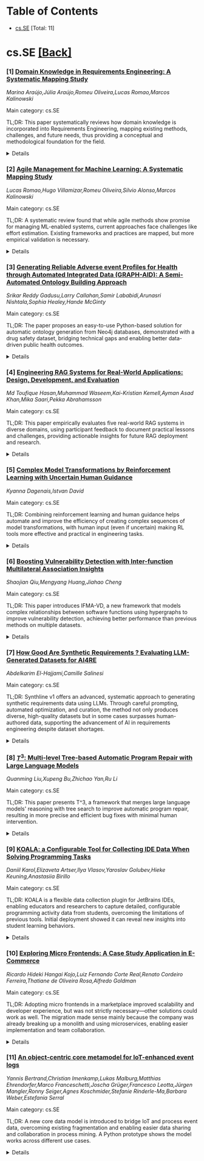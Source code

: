 <div id=toc></div>

# Table of Contents

- [cs.SE](#cs.SE) [Total: 11]


<div id='cs.SE'></div>

# cs.SE [[Back]](#toc)

### [1] [Domain Knowledge in Requirements Engineering: A Systematic Mapping Study](https://arxiv.org/abs/2506.20754)
*Marina Araújo,Júlia Araújo,Romeu Oliveira,Lucas Romao,Marcos Kalinowski*

Main category: cs.SE

TL;DR: This paper systematically reviews how domain knowledge is incorporated into Requirements Engineering, mapping existing methods, challenges, and future needs, thus providing a conceptual and methodological foundation for the field.


<details>
  <summary>Details</summary>
Motivation: Domain knowledge is essential for successful Requirements Engineering (RE), offering support for understanding system context and aligning with stakeholder needs. However, literature lacks a systematic overview of how domain knowledge is used and operationalized in RE.

Method: A systematic mapping study was performed using a hybrid search strategy that combined database searches and iterative backward and forward snowballing.

Result: The study identified 75 relevant papers. The analysis categorizes types of requirements, key quality attributes, and recurring challenges in acquiring, formalizing, and maintaining domain knowledge. It supports identifying established methods and highlights unresolved issues and future research directions, such as scalable and automated integration of domain knowledge in RE.

Conclusion: The study offers a comprehensive overview of domain knowledge usage in RE, helping to establish a solid foundation for knowledge-driven approaches to requirements engineering.

Abstract: [Context] Domain knowledge is recognized as a key component for the success
of Requirements Engineering (RE), as it provides the conceptual support needed
to understand the system context, ensure alignment with stakeholder needs, and
reduce ambiguity in requirements specification. Despite its relevance, the
scientific literature still lacks a systematic consolidation of how domain
knowledge can be effectively used and operationalized in RE. [Goal] This paper
addresses this gap by offering a comprehensive overview of existing
contributions, including methods, techniques, and tools to incorporate domain
knowledge into RE practices. [Method] We conducted a systematic mapping study
using a hybrid search strategy that combines database searches with iterative
backward and forward snowballing. [Results] In total, we found 75 papers that
met our inclusion criteria. The analysis highlights the main types of
requirements addressed, the most frequently considered quality attributes, and
recurring challenges in the formalization, acquisition, and long-term
maintenance of domain knowledge. The results provide support for researchers
and practitioners in identifying established approaches and unresolved issues.
The study also outlines promising directions for future research, emphasizing
the development of scalable, automated, and sustainable solutions to integrate
domain knowledge into RE processes. [Conclusion] The study contributes by
providing a comprehensive overview that helps to build a conceptual and
methodological foundation for knowledge-driven requirements engineering.

</details>


### [2] [Agile Management for Machine Learning: A Systematic Mapping Study](https://arxiv.org/abs/2506.20759)
*Lucas Romao,Hugo Villamizar,Romeu Oliveira,Silvio Alonso,Marcos Kalinowski*

Main category: cs.SE

TL;DR: A systematic review found that while agile methods show promise for managing ML-enabled systems, current approaches face challenges like effort estimation. Existing frameworks and practices are mapped, but more empirical validation is necessary.


<details>
  <summary>Details</summary>
Motivation: The dynamic and experimental nature of machine learning (ML) development challenges traditional project management approaches. With ML's rapid changes in data and iterative cycles, there is a need to evaluate whether agile methods can be effectively tailored for managing ML-enabled systems.

Method: A systematic mapping study was conducted, using a hybrid search strategy that included database searches and backward and forward snowballing. This resulted in the identification and analysis of 27 relevant papers published between 2008 and 2024.

Result: The study identified eight frameworks for agile management of ML-enabled systems and grouped recommendations into eight themes, including Iteration Flexibility and Minimal Viable Model. Accurate effort estimation for ML tasks emerged as a major challenge across the literature.

Conclusion: The paper maps the current state of research in agile management for ML-enabled systems and highlights existing accomplishments along with research gaps. There is a need for more empirical evaluation of agile approaches tailored to ML development.

Abstract: [Context] Machine learning (ML)-enabled systems are present in our society,
driving significant digital transformations. The dynamic nature of ML
development, characterized by experimental cycles and rapid changes in data,
poses challenges to traditional project management. Agile methods, with their
flexibility and incremental delivery, seem well-suited to address this
dynamism. However, it is unclear how to effectively apply these methods in the
context of ML-enabled systems, where challenges require tailored approaches.
[Goal] Our goal is to outline the state of the art in agile management for
ML-enabled systems. [Method] We conducted a systematic mapping study using a
hybrid search strategy that combines database searches with backward and
forward snowballing iterations. [Results] Our study identified 27 papers
published between 2008 and 2024. From these, we identified eight frameworks and
categorized recommendations and practices into eight key themes, such as
Iteration Flexibility, Innovative ML-specific Artifacts, and the Minimal Viable
Model. The main challenge identified across studies was accurate effort
estimation for ML-related tasks. [Conclusion] This study contributes by mapping
the state of the art and identifying open gaps in the field. While relevant
work exists, more robust empirical evaluation is still needed to validate these
contributions.

</details>


### [3] [Generating Reliable Adverse event Profiles for Health through Automated Integrated Data (GRAPH-AID): A Semi-Automated Ontology Building Approach](https://arxiv.org/abs/2506.20851)
*Srikar Reddy Gadusu,Larry Callahan,Samir Lababidi,Arunasri Nishtala,Sophia Healey,Hande McGinty*

Main category: cs.SE

TL;DR: The paper proposes an easy-to-use Python-based solution for automatic ontology generation from Neo4j databases, demonstrated with a drug safety dataset, bridging technical gaps and enabling better data-driven public health outcomes.


<details>
  <summary>Details</summary>
Motivation: The motivation of the paper is to address the growing challenges of ontology generation as data volumes increase and content changes frequently. There is a specific need for practical tools to facilitate knowledge graph creation and integration of databases such as Neo4j with ontologies, especially for users unfamiliar with complex description logics syntax.

Method: The paper introduces a user-friendly approach utilizing Python and the rdflib library. The method automates the generation of ontology classes and their axioms from a Neo4j database, demonstrated using FDA Adverse Event Reporting System (FAERS) data to create a knowledge graph.

Result: The result is a practical, automated solution that simplifies ontology generation from Neo4j databases, reducing the technical barrier and facilitating smoother data integration. The system effectively generates ontological constructs needed for knowledge graphs, as shown via the FAERS dataset example.

Conclusion: The presented approach offers a practical and accessible means to automate ontology generation and knowledge graph integration from Neo4j databases. This supports more efficient drug safety monitoring and enhances public health decision-making.

Abstract: As data and knowledge expand rapidly, adopting systematic methodologies for
ontology generation has become crucial. With the daily increases in data
volumes and frequent content changes, the demand for databases to store and
retrieve information for the creation of knowledge graphs has become
increasingly urgent. The previously established Knowledge Acquisition and
Representation Methodology (KNARM) outlines a systematic approach to address
these challenges and create knowledge graphs. However, following this
methodology highlights the existing challenge of seamlessly integrating Neo4j
databases with the Web Ontology Language (OWL). Previous attempts to integrate
data from Neo4j into an ontology have been discussed, but these approaches
often require an understanding of description logics (DL) syntax, which may not
be familiar to many users. Thus, a more accessible method is necessary to
bridge this gap. This paper presents a user-friendly approach that utilizes
Python and its rdflib library to support ontology development. We showcase our
novel approach through a Neo4j database we created by integrating data from the
Food and Drug Administration (FDA) Adverse Event Reporting System (FAERS)
database. Using this dataset, we developed a Python script that automatically
generates the required classes and their axioms, facilitating a smoother
integration process. This approach offers a practical solution to the
challenges of ontology generation in the context of rapidly growing adverse
drug event datasets, supporting improved drug safety monitoring and public
health decision-making.

</details>


### [4] [Engineering RAG Systems for Real-World Applications: Design, Development, and Evaluation](https://arxiv.org/abs/2506.20869)
*Md Toufique Hasan,Muhammad Waseem,Kai-Kristian Kemell,Ayman Asad Khan,Mika Saari,Pekka Abrahamsson*

Main category: cs.SE

TL;DR: This paper empirically evaluates five real-world RAG systems in diverse domains, using participant feedback to document practical lessons and challenges, providing actionable insights for future RAG deployment and research.


<details>
  <summary>Details</summary>
Motivation: The motivation behind this paper is to address the limited empirical evidence and practical guidance available on developing and deploying Retrieval-Augmented Generation (RAG) systems in real-world scenarios, specifically focusing on factual accuracy, contextual relevance, and user experience.

Method: The authors developed five domain-specific RAG applications spanning governance, cybersecurity, agriculture, industrial research, and medical diagnostics. These systems utilized multilingual OCR, vector-based semantic retrieval, and domain-adapted LLMs. Systems were deployed through local servers or cloud APIs, evaluated via a web-based study with 100 participants assessing six key user experience dimensions.

Result: The evaluation provided user-driven insights, identifying strengths and limitations of RAG deployments in practical contexts. User feedback and development experiences culminated in the documentation of twelve key lessons addressing technical, operational, and ethical challenges to reliability and usability.

Conclusion: The study demonstrates the benefits and challenges of real-world RAG deployment, offering empirically-grounded lessons crucial for practitioners and researchers aiming to implement RAG systems across various domains.

Abstract: Retrieval-Augmented Generation (RAG) systems are emerging as a key approach
for grounding Large Language Models (LLMs) in external knowledge, addressing
limitations in factual accuracy and contextual relevance. However, there is a
lack of empirical studies that report on the development of RAG-based
implementations grounded in real-world use cases, evaluated through general
user involvement, and accompanied by systematic documentation of lessons
learned. This paper presents five domain-specific RAG applications developed
for real-world scenarios across governance, cybersecurity, agriculture,
industrial research, and medical diagnostics. Each system incorporates
multilingual OCR, semantic retrieval via vector embeddings, and domain-adapted
LLMs, deployed through local servers or cloud APIs to meet distinct user needs.
A web-based evaluation involving a total of 100 participants assessed the
systems across six dimensions: (i) Ease of Use, (ii) Relevance, (iii)
Transparency, (iv) Responsiveness, (v) Accuracy, and (vi) Likelihood of
Recommendation. Based on user feedback and our development experience, we
documented twelve key lessons learned, highlighting technical, operational, and
ethical challenges affecting the reliability and usability of RAG systems in
practice.

</details>


### [5] [Complex Model Transformations by Reinforcement Learning with Uncertain Human Guidance](https://arxiv.org/abs/2506.20883)
*Kyanna Dagenais,Istvan David*

Main category: cs.SE

TL;DR: Combining reinforcement learning and human guidance helps automate and improve the efficiency of creating complex sequences of model transformations, with human input (even if uncertain) making RL tools more effective and practical in engineering tasks.


<details>
  <summary>Details</summary>
Motivation: Developing complex model transformations (MTs) in model-driven engineering is often manual, error-prone, and sometimes infeasible. Reinforcement learning (RL) can automate this process but struggles with performance on complex problems, highlighting the need for improved methods.

Method: The paper introduces a framework that maps user-defined model transformations to RL primitives and executes them as RL programs. It incorporates potentially uncertain human advice to guide the RL agent, improving its efficiency in finding optimal MT sequences.

Result: The evaluation demonstrates that integrating human guidance—even if it's uncertain—significantly boosts RL performance, enabling more efficient and effective development of complex MTs.

Conclusion: The proposed human-in-the-loop RL framework effectively enhances the development process of complex model transformations by leveraging both RL capabilities and human input, balancing the reliability and promptness of human advice for optimal outcomes.

Abstract: Model-driven engineering problems often require complex model transformations
(MTs), i.e., MTs that are chained in extensive sequences. Pertinent examples of
such problems include model synchronization, automated model repair, and design
space exploration. Manually developing complex MTs is an error-prone and often
infeasible process. Reinforcement learning (RL) is an apt way to alleviate
these issues. In RL, an autonomous agent explores the state space through trial
and error to identify beneficial sequences of actions, such as MTs. However, RL
methods exhibit performance issues in complex problems. In these situations,
human guidance can be of high utility. In this paper, we present an approach
and technical framework for developing complex MT sequences through RL, guided
by potentially uncertain human advice. Our framework allows user-defined MTs to
be mapped onto RL primitives, and executes them as RL programs to find optimal
MT sequences. Our evaluation shows that human guidance, even if uncertain,
substantially improves RL performance, and results in more efficient
development of complex MTs. Through a trade-off between the certainty and
timeliness of human advice, our method takes a step towards RL-driven
human-in-the-loop engineering methods.

</details>


### [6] [Boosting Vulnerability Detection with Inter-function Multilateral Association Insights](https://arxiv.org/abs/2506.21014)
*Shaojian Qiu,Mengyang Huang,Jiahao Cheng*

Main category: cs.SE

TL;DR: This paper introduces IFMA-VD, a new framework that models complex relationships between software functions using hypergraphs to improve vulnerability detection, achieving better performance than previous methods on multiple datasets.


<details>
  <summary>Details</summary>
Motivation: Most existing deep learning-based vulnerability detection methods focus only on individual functions and ignore complex relationships between functions, especially multilateral associations. This limited perspective can cause such methods to miss vulnerabilities that arise from these interactions.

Method: The authors propose IFMA-VD, a framework that constructs a code behavior hypergraph and applies hyperedge convolution to extract features representing multilateral associations among functions. The process includes parsing functions into code property graphs to create intra-function features, building a code behavior hypergraph from segmented program dependency graphs, and then capturing the association knowledge using a hypergraph network.

Result: Experimental evaluation on three popular vulnerability datasets shows that IFMA-VD outperforms baseline methods in F-measure and Recall. The addition of multilateral association features improves code feature representation, and the framework is validated to be effective on real-world datasets.

Conclusion: IFMA-VD addresses the limitations of prior methods by modeling complex inter-function associations, resulting in better vulnerability detection performance. The framework's effectiveness is demonstrated through improved results on standard datasets and real-world scenarios.

Abstract: Vulnerability detection is a crucial yet challenging technique for ensuring
the security of software systems. Currently, most deep learning-based
vulnerability detection methods focus on stand-alone functions, neglecting the
complex inter-function interrelations, particularly the multilateral
associations. This oversight can fail to detect vulnerabilities in these
interrelations. To address this gap, we present an Inter-Function Multilateral
Association analysis framework for Vulnerability Detection (IFMA-VD). The
cornerstone of the IFMA-VD lies in constructing a code behavior hypergraph and
utilizing hyperedge convolution to extract multilateral association features.
Specifically, we first parse functions into a code property graph to generate
intra-function features. Following this, we construct a code behavior
hypergraph by segmenting the program dependency graph to isolate and encode
behavioral features into hyperedges. Finally, we utilize a hypergraph network
to capture the multilateral association knowledge for augmenting vulnerability
detection. We evaluate IFMA-VD on three widely used vulnerability datasets and
demonstrate improvements in F-measure and Recall compared to baseline methods.
Additionally, we illustrate that multilateral association features can boost
code feature representation and validate the effectiveness of IFMA-VD on
real-world datasets.

</details>


### [7] [How Good Are Synthetic Requirements ? Evaluating LLM-Generated Datasets for AI4RE](https://arxiv.org/abs/2506.21138)
*Abdelkarim El-Hajjami,Camille Salinesi*

Main category: cs.SE

TL;DR: Synthline v1 offers an advanced, systematic approach to generating synthetic requirements data using LLMs. Through careful prompting, automated optimization, and curation, the method not only produces diverse, high-quality datasets but in some cases surpasses human-authored data, supporting the advancement of AI in requirements engineering despite dataset shortages.


<details>
  <summary>Details</summary>
Motivation: The main motivation is the scarcity of labeled requirements datasets, which hinders progress in applying Artificial Intelligence to Requirements Engineering (AI4RE). There is a specific need for systematic methods to generate high-quality synthetic requirements data using Large Language Models (LLMs).

Method: The authors introduce Synthline v1, an improved Product Line approach for generating synthetic requirements datasets. They incorporate advanced generation strategies, automated prompt optimization (using PACE), and post-generation curation. Four research questions are studied across four classification tasks to evaluate how these methods affect data quality.

Result: Results demonstrate that multi-sample prompting increases both utility and diversity, with F1-score improvements of 6 to 44 points compared to single-sample generation. Automated prompt optimization via PACE shows task-dependent effects, significantly aiding functional classification but sometimes reducing performance in other tasks. Similarity-based curation enhances diversity but can hurt classification performance. Critically, synthetic data can equal or surpass human-authored data for several tasks, particularly security (+7.8 points) and defect classification (+15.4 points).

Conclusion: Systematic methods for LLM-based synthetic requirements data generation are effective and can produce data of equal or greater quality than human-generated equivalents in some tasks. These techniques can help address the data scarcity problem in AI4RE.

Abstract: The shortage of publicly available, labeled requirements datasets remains a
major barrier to advancing Artificial Intelligence for Requirements Engineering
(AI4RE). While Large Language Models offer promising capabilities for synthetic
data generation, systematic approaches to control and optimize the quality of
generated requirements remain underexplored. This paper presents Synthline v1,
an enhanced Product Line approach for generating synthetic requirements data
that extends our earlier v0 version with advanced generation strategies and
curation techniques. We investigate four research questions assessing how
prompting strategies, automated prompt optimization, and post-generation
curation affect data quality across four classification tasks: defect
detection, functional vs. non-functional, quality vs. non-quality, and security
vs. non-security. Our evaluation shows that multi-sample prompting
significantly boosts both utility and diversity over single-sample generation,
with F1-score gains from 6 to 44 points. The use of PACE (Prompt Actor-Critic
Editing) for automated prompt optimization yields task-dependent results,
greatly improving functional classification (+32.5 points) but reducing
performance on others. Interestingly, similarity-based curation improves
diversity but often harms classification performance, indicating that some
redundancy may help ML models. Most importantly, our results show that
synthetic requirements can match or outperform human-authored ones for specific
tasks, with synthetic data surpassing human data for security (+7.8 points) and
defect classification (+15.4 points). These findings offer practical insights
for AI4RE and chart a viable path to mitigating dataset scarcity through
systematic synthetic generation.

</details>


### [8] [$T^3$: Multi-level Tree-based Automatic Program Repair with Large Language Models](https://arxiv.org/abs/2506.21211)
*Quanming Liu,Xupeng Bu,Zhichao Yan,Ru Li*

Main category: cs.SE

TL;DR: This paper presents T^3, a framework that merges large language models' reasoning with tree search to improve automatic program repair, resulting in more precise and efficient bug fixes with minimal human intervention.


<details>
  <summary>Details</summary>
Motivation: Automatic Program Repair (APR) aims to fix software defects with minimal human input, but the application of advanced reasoning techniques, such as Chain-of-Thought (CoT) from large language models (LLMs), has been limited in APR due to the complex logic and multi-step reasoning required.

Method: The paper systematically evaluates several common Chain-of-Thought (CoT) techniques in APR tasks and introduces a novel framework called T^3. T^3 combines LLMs' reasoning abilities with a tree search approach to enhance the precision of generating candidate repair solutions.

Result: The proposed T^3 framework significantly improves the quality of candidate repairs in APR and offers effective guidance for both sample selection and repair strategy formulation, leading to more efficient automated debugging.

Conclusion: Integrating LLM-based reasoning and tree search within the T^3 framework provides a robust and effective solution for automatic program repair, addressing previous limitations in applying CoT to APR and paving the way for better automated defect fixing strategies.

Abstract: Automatic Program Repair (APR) is a core technology in software development
and maintenance, with aims to enable automated defect repair with minimal human
intervention. In recent years, the substantial advancements in Large Language
Models (LLMs) and the Chain-of-Thought (CoT) techniques have significantly
enhanced the reasoning capabilities of these models. However, due to the
complex logic and multi-step reasoning ability needed, the application of CoT
techniques in the APR domain remains insufficient. This study systematically
evaluates the performance of several common CoT techniques in APR tasks and
proposes an innovative framework $T^3$, which integrates the powerful reasoning
capabilities of LLMs with tree search, effectively improving the precision of
generating candidate repair solutions. Furthermore, $T^3$ provides valuable
guidance for optimizing sample selection and repair strategies in APR tasks,
establishing a robust framework for achieving efficient automated debugging.

</details>


### [9] [KOALA: a Configurable Tool for Collecting IDE Data When Solving Programming Tasks](https://arxiv.org/abs/2506.21266)
*Daniil Karol,Elizaveta Artser,Ilya Vlasov,Yaroslav Golubev,Hieke Keuning,Anastasiia Birillo*

Main category: cs.SE

TL;DR: KOALA is a flexible data collection plugin for JetBrains IDEs, enabling educators and researchers to capture detailed, configurable programming activity data from students, overcoming the limitations of previous tools. Initial deployment showed it can reveal new insights into student learning behaviors.


<details>
  <summary>Details</summary>
Motivation: Existing tools for collecting data on students solving programming tasks have notable limitations, such as lack of control over data granularity, incomplete event capture, and complex configuration. There is a need for a more flexible and comprehensive tool for researchers and educators to better analyze and support student learning in programming environments.

Method: The authors developed KOALA, a configurable plugin for JetBrains IDEs, which collects code snapshots and monitors a variety of IDE interactions during students' problem solving. KOALA can be set up to control task distribution, enable/disable IDE features, conduct surveys, and capture data at customizable granularities. The collected data is sent to a server and can be converted into a standardized format (ProgSnap2) for further analysis.

Result: The tool was deployed in two courses, collecting data from 28 students. The data included detailed records of code snapshots, IDE actions, and user behavior not typically captured by previous tools, such as hotkey usage and file-switching frequency. Initial analysis highlighted new insights into student learning and behavior within programming tasks.

Conclusion: KOALA offers a significant advancement in data collection for programming education research, providing richer and more configurable datasets than previous tools. Its deployment demonstrated both the feasibility and the value of capturing a broader spectrum of student activity in educational programming environments.

Abstract: Collecting data of students solving programming tasks is incredibly valuable
for researchers and educators. It allows verifying that the students correctly
apply the features and concepts they are taught, or finding students'
misconceptions. However, existing data collection tools have limitations, e.g.,
no control over the granularity of the collected code, not collecting the
specific events of the programming environment used, and overall being hard to
configure.
  To overcome these limitations, we propose KOALA, a convenient and highly
configurable tool for collecting code snapshots and feature usage from students
solving programming tasks in JetBrains IDEs. The plugin can be installed in
IDEs and configured to provide the students with the necessary tasks, enable or
disable certain IDE features like code completion, and run surveys. During
problem solving, the plugin collects code snapshots at the configured
granularity, all IDE actions like running and debugging, as well as some data
not collected in prior works, like employed hotkeys and switching focus between
files. The collected data is sent to the server that comes with the tool, where
it is stored and can be converted to the standardized ProgSnap2 format. To
showcase the tool, we collected data from 28 students solving tasks in two
courses within the IDE, highlighting some insights from this data.

</details>


### [10] [Exploring Micro Frontends: A Case Study Application in E-Commerce](https://arxiv.org/abs/2506.21297)
*Ricardo Hideki Hangai Kojo,Luiz Fernando Corte Real,Renato Cordeiro Ferreira,Thatiane de Oliveira Rosa,Alfredo Goldman*

Main category: cs.SE

TL;DR: Adopting micro frontends in a marketplace improved scalability and developer experience, but was not strictly necessary—other solutions could work as well. The migration made sense mainly because the company was already breaking up a monolith and using microservices, enabling easier implementation and team collaboration.


<details>
  <summary>Details</summary>
Motivation: The motivation for this paper is to evaluate when adopting micro frontends is worthwhile, particularly in industrial contexts where challenges such as tight system coupling, deprecated technologies, and poor developer experience are present.

Method: The authors conducted a review of both academic and gray literature on micro frontends, implemented the micro frontend architecture in a real-world handcrafted products marketplace (which already used microservices), and then evaluated the implementation via a semi-open questionnaire with developers.

Result: The findings revealed that, although the adoption of micro frontends was successful, it was not strictly necessary to meet the organization's goals. Other approaches, like a monolithic frontend, could have also fulfilled the needs. The decision to adopt micro frontends was primarily influenced by ongoing monolith strangulation, existing microservices, and the benefits of infrastructure and knowledge reuse.

Conclusion: Micro frontends can be a convenient choice in environments already moving towards microservices and monolith decomposition, but they introduce additional complexity and may not always be required for achieving organizational goals. Alternatives should be carefully considered based on context.

Abstract: In the micro frontends architectural style, the frontend is divided into
smaller components, which can range from a simple button to an entire page. The
goal is to improve scalability, resilience, and team independence, albeit at
the cost of increased complexity and infrastructure demands. This paper seeks
to understand when it is worth adopting micro frontends, particularly in the
context of industry. To achieve this, we conducted an investigation into the
state of the art of micro frontends, based on both academic and gray
literature. We then implemented this architectural style in a marketplace for
handcrafted products, which already used microservices. Finally, we evaluated
the implementation through a semi-open questionnaire with the developers. At
the studied marketplace company, the need for architectural change arose due to
the tight coupling between their main system (a Java monolith) and a dedicated
frontend system. Additionally, there were deprecated technologies and poor
developer experience. To address these issues, the micro frontends architecture
was adopted, along with the API Gateway and Backend for Frontend patterns, and
technologies such as Svelte and Fastify. Although the adoption of Micro
Frontends was successful, it was not strictly necessary to meet the company's
needs. According to the analysis of the mixed questionnaire responses, other
alternatives, such as a monolithic frontend, could have achieved comparable
results. What made adopting micro frontends the most convenient choice in the
company's context was the monolith strangulation and microservices adoption,
which facilitated implementation through infrastructure reuse and knowledge
sharing between teams.

</details>


### [11] [An object-centric core metamodel for IoT-enhanced event logs](https://arxiv.org/abs/2506.21300)
*Yannis Bertrand,Christian Imenkamp,Lukas Malburg,Matthias Ehrendorfer,Marco Franceschetti,Joscha Grüger,Francesco Leotta,Jürgen Mangler,Ronny Seiger,Agnes Koschmider,Stefanie Rinderle-Ma,Barbara Weber,Estefania Serral*

Main category: cs.SE

TL;DR: A new core data model is introduced to bridge IoT and process event data, overcoming existing fragmentation and enabling easier data sharing and collaboration in process mining. A Python prototype shows the model works across different use cases.


<details>
  <summary>Details</summary>
Motivation: The integration of IoT devices into business processes generates vast amounts of diverse data, revealing new insights through process mining. However, merging IoT data with traditional event data is challenging due to different data characteristics and fragmented data models, which hinders data sharing and collaboration.

Method: The authors propose a core data model that synthesizes key features from existing models, driven by shared requirements. They implement a Python prototype to validate the model against multiple use cases, checking whether it meets these requirements.

Result: The proposed core model successfully addresses the challenge of integrating IoT and process data, facilitating data sharing and collaboration. The Python prototype demonstrates the model's applicability and effectiveness across various scenarios.

Conclusion: The paper provides a unified, requirement-driven data model that streamlines the integration of IoT and process data for process mining, promoting easier data exchange and increasing collaborative potential in the field.

Abstract: Advances in Internet-of-Things (IoT) technologies have prompted the
integration of IoT devices with business processes (BPs) in many organizations
across various sectors, such as manufacturing, healthcare and smart spaces. The
proliferation of IoT devices leads to the generation of large amounts of IoT
data providing a window on the physical context of BPs, which facilitates the
discovery of new insights about BPs using process mining (PM) techniques.
However, to achieve these benefits, IoT data need to be combined with
traditional process (event) data, which is challenging due to the very
different characteristics of IoT and process data, for instance in terms of
granularity levels. Recently, several data models were proposed to integrate
IoT data with process data, each focusing on different aspects of data
integration based on different assumptions and requirements. This fragmentation
hampers data exchange and collaboration in the field of PM, e.g., making it
tedious for researchers to share data. In this paper, we present a core model
synthesizing the most important features of existing data models. As the core
model is based on common requirements, it greatly facilitates data sharing and
collaboration in the field. A prototypical Python implementation is used to
evaluate the model against various use cases and demonstrate that it satisfies
these common requirements.

</details>
